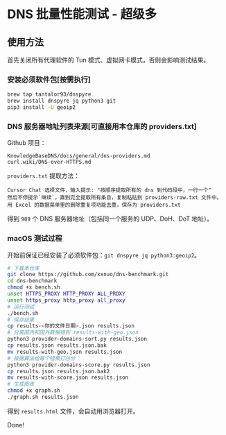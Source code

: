# DNS 批量性能测试 - 超级多

## 使用方法

首先关闭所有代理软件的 Tun 模式、虚拟网卡模式，否则会影响测试结果。

### 安装必须软件包[按需执行]

```bash
brew tap tantalor93/dnspyre
brew install dnspyre jq python3 git
pip3 install -U geoip2
```

### DNS 服务器地址列表来源[可直接用本仓库的 providers.txt]

Github 项目：

```
KnowledgeBaseDNS/docs/general/dns-providers.md
curl.wiki/DNS-over-HTTPS.md
```

`providers.txt` 提取方法：

```
Cursor Chat 选择文件，输入提示: "按顺序提取所有的 dns 到代码段中，一行一个"
然后不停提示`继续`，直到完全提取所有条目，复制粘贴到 providers-raw.txt 文件中。
用 Excel 的数据菜单里的删除重复项功能去重，保存为 providers.txt
```

得到 `989` 个 DNS 服务器地址（包括同一个服务的 UDP、DoH、DoT 地址）。

### macOS 测试过程

开始前保证已经安装了必须软件包：`git dnspyre jq python3:geoip2`。

```bash
# 下载本仓库
git clone https://github.com/xxnuo/dns-benchmark.git
cd dns-benchmark
chmod +x bench.sh
unset HTTPS_PROXY HTTP_PROXY ALL_PROXY
unset https_proxy http_proxy all_proxy
# 运行测试
./bench.sh
# 保存结果
cp results-<你的文件日期>.json results.json
# 分离国内和国外数据得到 results-with-geo.json
python3 provider-domains-sort.py results.json
cp results.json results.json.bak
mv results-with-geo.json results.json
# 根据算法给每个结果打总分
python3 provider-domains-score.py results.json
cp results.json results.json.bak2
mv results-with-score.json results.json
# 生成图表
chmod +x graph.sh
./graph.sh results.json
```

得到 `results.html` 文件，会自动用浏览器打开。

Done!
